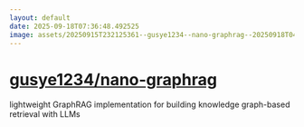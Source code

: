 ```yaml
---
layout: default
date: 2025-09-18T07:36:48.492525
image: assets/20250915T232125361--gusye1234--nano-graphrag--20250918T042949939--cropped.png
---
```


# [gusye1234/nano-graphrag](https://github.com/gusye1234/nano-graphrag)

lightweight GraphRAG implementation for building knowledge graph-based retrieval with LLMs
